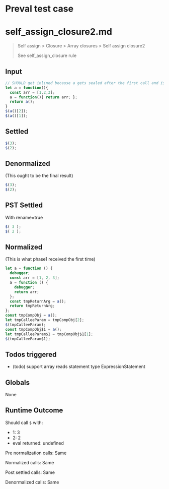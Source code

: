 # Preval test case

# self_assign_closure2.md

> Self assign > Closure > Array closures > Self assign closure2
>
> See self_assign_closure rule

## Input

`````js filename=intro
// SHOULD get inlined because a gets sealed after the first call and is not aliased
let a = function(){
  const arr = [1,2,3];
  a = function(){ return arr; };
  return a();
}
$(a()[2]);
$(a()[1]);
`````


## Settled


`````js filename=intro
$(3);
$(2);
`````


## Denormalized
(This ought to be the final result)

`````js filename=intro
$(3);
$(2);
`````


## PST Settled
With rename=true

`````js filename=intro
$( 3 );
$( 2 );
`````


## Normalized
(This is what phase1 received the first time)

`````js filename=intro
let a = function () {
  debugger;
  const arr = [1, 2, 3];
  a = function () {
    debugger;
    return arr;
  };
  const tmpReturnArg = a();
  return tmpReturnArg;
};
const tmpCompObj = a();
let tmpCalleeParam = tmpCompObj[2];
$(tmpCalleeParam);
const tmpCompObj$1 = a();
let tmpCalleeParam$1 = tmpCompObj$1[1];
$(tmpCalleeParam$1);
`````


## Todos triggered


- (todo) support array reads statement type ExpressionStatement


## Globals


None


## Runtime Outcome


Should call `$` with:
 - 1: 3
 - 2: 2
 - eval returned: undefined

Pre normalization calls: Same

Normalized calls: Same

Post settled calls: Same

Denormalized calls: Same
